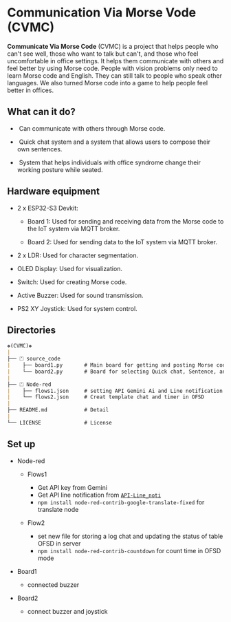# Communication Via Morse Vode (CVMC)

<b>Communicate Via Morse Code</b> (CVMC) is a project that helps people who can't see well, those who want to talk but can't, and those who feel uncomfortable in office settings. It helps them communicate with others and feel better by using Morse code. People with vision problems only need to learn Morse code and English. They can still talk to people who speak other languages. We also turned Morse code into a game to help people feel better in offices.

## What can it do?
- &nbsp;Can communicate with others through Morse code.
+ &nbsp;Quick chat system and a system that allows users to compose their own sentences.
- &nbsp;System that helps individuals with office syndrome change their working posture while seated.

## Hardware equipment
+ 2 x ESP32-S3 Devkit:
  - Board 1: Used for sending and receiving data from the Morse code to the IoT system via MQTT broker.
    
  - Board 2: Used for sending data to the IoT system via MQTT broker.
    
+ 2 x LDR: Used for character segmentation.
  
+ OLED Display: Used for visualization.
  
+ Switch: Used for creating Morse code.
  
+ Active Buzzer: Used for sound transmission.

+ PS2 XY Joystick: Used for system control.

## Directories
```md
❖(CVMC)❖
|
├── ⏍ source_code 
|    ├── board1.py       # Main board for getting and posting Morse code
|    └── board2.py       # Board for selecting Quick chat, Sentence, and OFSD mode
|
├── ⏍ Node-red
|    ├── flows1.json     # setting API Gemini Ai and Line notification
|    └── flows2.json     # Creat template chat and timer in OFSD
|
├── README.md            # Detail
|
└── LICENSE              # License
```
## Set up

- Node-red
    - Flows1
      - Get API key from Gemini
      - Get API line notification from [`API-Line_noti`](https://notify-bot.line.me/doc/en/)
      - `npm install node-red-contrib-google-translate-fixed` for translate node
        
    - Flow2
      - set new file for storing a log chat and updating the status of table OFSD in server
      - `npm install node-red-contrib-countdown` for count time in OFSD mode

- Board1
    - connected buzzer
- Board2
    - connect buzzer and joystick
